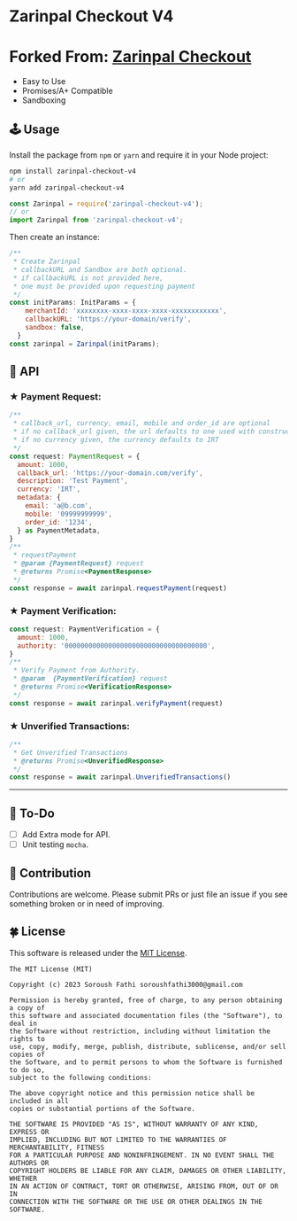 # Zarinpal Checkout V4

# Forked From: [Zarinpal Checkout](https://github.com/siamak/zarinpal-checkout)

* Easy to Use
* Promises/A+ Compatible
* Sandboxing

## 🕹 Usage
Install the package from `npm` or `yarn` and require it in your Node project:
```bash
npm install zarinpal-checkout-v4
# or
yarn add zarinpal-checkout-v4
```

```javascript
const Zarinpal = require('zarinpal-checkout-v4');
// or
import Zarinpal from 'zarinpal-checkout-v4';
```

Then create an instance:
```javascript
/**
 * Create Zarinpal
 * callbackURL and Sandbox are both optional.
 * if callbackURL is not provided here, 
 * one must be provided upon requesting payment
 */
const initParams: InitParams = {
    merchantId: 'xxxxxxxx-xxxx-xxxx-xxxx-xxxxxxxxxxxx',
    callbackURL: 'https://your-domain/verify',
    sandbox: false,
  }
const zarinpal = Zarinpal(initParams);
```

## 📢 API
### ★ Payment Request:
```javascript
/**
 * callback_url, currency, email, mobile and order_id are optional
 * if no callback_url given, the url defaults to one used with constructor
 * if no currency given, the currency defaults to IRT
 */
const request: PaymentRequest = {
  amount: 1000,
  callback_url: 'https://your-domain.com/verify',
  description: 'Test Payment',
  currency: 'IRT',
  metadata: {
    email: 'a@b.com',
    mobile: '09999999999',
    order_id: '1234',
  } as PaymentMetadata,
}
/**
 * requestPayment
 * @param {PaymentRequest} request
 * @returns Promise<PaymentResponse>
 */
const response = await zarinpal.requestPayment(request)
```

### ★ Payment Verification:
```javascript
const request: PaymentVerification = {
  amount: 1000,
  authority: '000000000000000000000000000000000000',
}
/**
 * Verify Payment from Authority.
 * @param  {PaymentVerification} request
 * @returns Promise<VerificationResponse>
 */
const response = await zarinpal.verifyPayment(request)
```
### ★ Unverified Transactions:
```javascript
/**
 * Get Unverified Transactions
 * @returns Promise<UnverifiedResponse>
 */
const response = await zarinpal.UnverifiedTransactions()
```
---

## 🔆 To-Do
- [ ] Add Extra mode for API.
- [ ] Unit testing `mocha`.

## 👋 Contribution
Contributions are welcome. Please submit PRs or just file an issue if you see something broken or in
need of improving.

## 🍀 License
This software is released under the [MIT License](http://siamak.mit-license.org).

```
The MIT License (MIT)

Copyright (c) 2023 Soroush Fathi soroushfathi3000@gmail.com

Permission is hereby granted, free of charge, to any person obtaining a copy of
this software and associated documentation files (the "Software"), to deal in
the Software without restriction, including without limitation the rights to
use, copy, modify, merge, publish, distribute, sublicense, and/or sell copies of
the Software, and to permit persons to whom the Software is furnished to do so,
subject to the following conditions:

The above copyright notice and this permission notice shall be included in all
copies or substantial portions of the Software.

THE SOFTWARE IS PROVIDED "AS IS", WITHOUT WARRANTY OF ANY KIND, EXPRESS OR
IMPLIED, INCLUDING BUT NOT LIMITED TO THE WARRANTIES OF MERCHANTABILITY, FITNESS
FOR A PARTICULAR PURPOSE AND NONINFRINGEMENT. IN NO EVENT SHALL THE AUTHORS OR
COPYRIGHT HOLDERS BE LIABLE FOR ANY CLAIM, DAMAGES OR OTHER LIABILITY, WHETHER
IN AN ACTION OF CONTRACT, TORT OR OTHERWISE, ARISING FROM, OUT OF OR IN
CONNECTION WITH THE SOFTWARE OR THE USE OR OTHER DEALINGS IN THE SOFTWARE.
```
